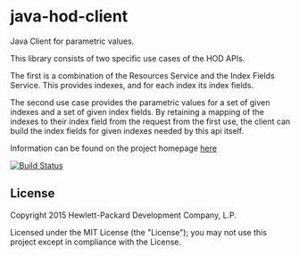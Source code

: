 # java-hod-client

Java Client for parametric values.

This library consists of two specific use cases of the HOD APIs.

The first is a combination of the Resources Service and the Index Fields Service. This provides indexes,
and for each index its index fields.

The second use case provides the parametric values for a set of given indexes and a set of given index fields.
By retaining a mapping of the indexes to their index field from the request from the first use, the client can
build the index fields for given indexes needed by this api itself.

Information can be found on the project homepage [here](http://hpautonomy.github.io/java-parametric-databases)

[![Build Status](https://travis-ci.org/hpautonomy/java-parametric-databases.svg?branch=master)](https://travis-ci.org/hpautonomy/java-parametric-databases)

## License
Copyright 2015 Hewlett-Packard Development Company, L.P.

Licensed under the MIT License (the "License"); you may not use this project except in compliance with the License.
